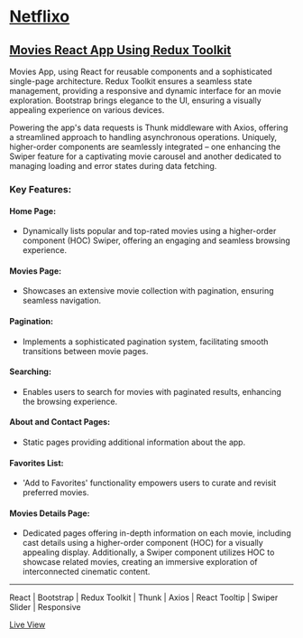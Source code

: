 # <a href="https://ziad-ahmed22.github.io/Movies-React-App/">Netflixo</a>
## <a href="https://ziad-ahmed22.github.io/Movies-React-App/">Movies React App Using Redux Toolkit</a>

Movies App, using React for reusable components and a sophisticated single-page architecture. Redux Toolkit ensures a seamless state management, providing a responsive and dynamic interface for an movie exploration. Bootstrap brings elegance to the UI, ensuring a visually appealing experience on various devices.

Powering the app's data requests is Thunk middleware with Axios, offering a streamlined approach to handling asynchronous operations. Uniquely, higher-order components are seamlessly integrated – one enhancing the Swiper feature for a captivating movie carousel and another dedicated to managing loading and error states during data fetching.

### Key Features:
  #### Home Page:
  - Dynamically lists popular and top-rated movies using a higher-order component (HOC) Swiper, offering an engaging and seamless browsing experience.
  #### Movies Page:
  - Showcases an extensive movie collection with pagination, ensuring seamless navigation.
  #### Pagination:
  - Implements a sophisticated pagination system, facilitating smooth transitions between movie pages.
  #### Searching:
  - Enables users to search for movies with paginated results, enhancing the browsing experience.
  #### About and Contact Pages:
  - Static pages providing additional information about the app.
  #### Favorites List:
  - 'Add to Favorites' functionality empowers users to curate and revisit preferred movies.
  #### Movies Details Page:
  - Dedicated pages offering in-depth information on each movie, including cast details using a higher-order component (HOC) for a visually appealing display. Additionally, a Swiper component utilizes HOC to showcase related movies, creating an immersive exploration of interconnected cinematic content.

<hr/>

React | Bootstrap | Redux Toolkit | Thunk | Axios | React Tooltip | Swiper Slider | Responsive

<a href="https://ziad-ahmed22.github.io/Movies-React-App/">Live View</a>

